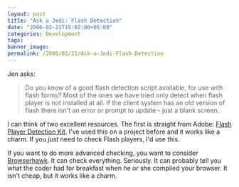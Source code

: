 ```yaml
---
layout: post
title: "Ask a Jedi: Flash Detection"
date: "2006-02-21T15:02:00+06:00"
categories: Development 
tags: 
banner_image: 
permalink: /2006/02/21/Ask-a-Jedi-Flash-Detection
---
```


Jen asks:

<blockquote>
Do you know of a good flash detection script available, for use with flash forms? Most of the ones we have tried only detect when flash player is not installed at all. If the client system has an old version of flash there isn't an error or prompt to update - just a blank screen.
</blockquote>

I can think of two excellent resources. The first is straight from Adobe: <a href="http://www.macromedia.com/software/flashplayer/download/detection_kit/">Flash Player Detection Kit</a>. I've used this on a project before and it works like a charm. If you <i>just</i> need to check Flash players, I'd use this.

If you want to do more advanced checking, you want to consider <a href="http://www.cyscape.com/Default.aspx?bhcp=1">Browserhawk</a>. It can check everything. Seriously. It can probably tell you what the coder had for breakfast when he or she compiled your browser. It isn't cheap, but it works like a charm.